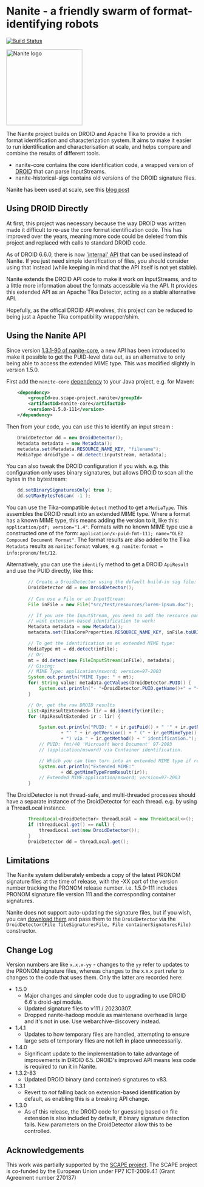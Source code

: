 Nanite - a friendly swarm of format-identifying robots
======================================================

[![Build Status](https://travis-ci.org/openpreserve/nanite.png?branch=master)](https://travis-ci.org/openpreserve/nanite)

<img src="https://github.com/openplanets/nanite/raw/master/docs/nanite_logo.png" alt="Nanite logo" width="200px" />

The Nanite project builds on DROID and Apache Tika to provide a rich format identification and characterization system. It aims to make it easier to run identification and characterisation at scale, and helps compare and combine the results of different tools.

* nanite-core contains the core identification code, a wrapped version of [DROID](https://github.com/digital-preservation/droid) that can parse InputStreams.
* nanite-historical-sigs contains old versions of the DROID signature files.

Nanite has been used at scale, see this [blog post](http://www.openplanetsfoundation.org/blogs/2014-05-28-weekend-nanite)


Using DROID Directly
--------------------

At first, this project was necessary because the way DROID was written made it difficult to re-use the core format identification code.  This has improved over the years, meaning more code could be deleted from this project and replaced with calls to standard DROID code.

As of DROID 6.6.0, there is now ['internal' API](https://github.com/digital-preservation/droid/wiki/How-to-use-DROID-internal-API) that can be used instead of Nanite.  If you just need simple identification of files, you should consider using that instead (while keeping in mind that the API itself is not yet stable).

Nanite extends the DROID API code to make it work on InputStreams, and to a little more information about the formats accessible via the API. It provides this extended API as an Apache Tika Detector, acting as a stable alternative API.

Hopefully, as the offical DROID API evolves, this project can be reduced to being just a Apache Tika compatibility wrapper/shim. 


Using the Nanite API
--------------------

Since version [1.3.1-90 of nanite-core](http://search.maven.org/#artifactdetails|eu.scape-project.nanite|nanite-core|1.3.1-90|jar), a new API has been introduced to make it possible to get the PUID-level data out, as an alternative to only being able to access the extended MIME type. This was modified slightly in version 1.5.0.

First add the ```nanite-core``` [dependency](http://search.maven.org/#artifactdetails|eu.scape-project.nanite|nanite-core|1.5.0-111|jar) to your Java project, e.g. for Maven:

```xml
    <dependency>
        <groupId>eu.scape-project.nanite</groupId>
        <artifactId>nanite-core</artifactId>
        <version>1.5.0-111</version>
    </dependency>
```

Then from your code, you can use this to identify an input stream :

```java
    DroidDetector dd = new DroidDetector();
    Metadata metadata = new Metadata();
    metadata.set(Metadata.RESOURCE_NAME_KEY, "filename");
    MediaType droidType = dd.detect(inputstream, metadata);
```

You can also tweak the DROID configuration if you wish. e.g. this configuration only uses binary signatures, but allows DROID to scan all the bytes in the bytestream:

```java
    dd.setBinarySignaturesOnly( true );
    dd.setMaxBytesToScan( -1 );
```

You can use the Tika-compatible `detect` method to get a `MediaType`. This assembles the DROID result into an extended MIME type.  Where a format has a known MIME type, this means adding the version to it, like this: `application/pdf; version="1.4"`. Formats with no known MIME type use a constructed one of the form: `application/x-puid-fmt-111; name="OLE2 Compound Document Format"`. The format results are also added to the Tika `Metadata` results as `nanite:format` values, e.g. `nanite:format = info:pronom/fmt/12`.

Alternatively, you can use the `identify` method to get a DROID `ApiResult` and use the PUID directly, like this:

```java
        // Create a DroidDetector using the default build-in sig file:
        DroidDetector dd = new DroidDetector();
        
		// Can use a File or an InputStream:
		File inFile = new File("src/test/resources/lorem-ipsum.doc");

		// If you use the InputStream, you need to add the resource name if you
		// want extension-based identification to work:
		Metadata metadata = new Metadata();
		metadata.set(TikaCoreProperties.RESOURCE_NAME_KEY, inFile.toURI().toString());

		// To get the identification as an extended MIME type:
		MediaType mt = dd.detect(inFile);
		// Or:
		mt = dd.detect(new FileInputStream(inFile), metadata);
		// Giving:
		// MIME Type: application/msword; version=97-2003
		System.out.println("MIME Type: " + mt);
		for( String value: metadata.getValues(DroidDetector.PUID)) {
			System.out.println("- "+DroidDetector.PUID.getName()+" = "+ value);
		}

		// Or, get the raw DROID results
		List<ApiResultExtended> lir = dd.identify(inFile);
		for (ApiResultExtended ir : lir) {

			System.out.println("PUID: " + ir.getPuid() + " '" + ir.getName()
					+ "' " + ir.getVersion() + " (" + ir.getMimeType()
					+ ") via " + ir.getMethod() + " identification.");
			// PUID: fmt/40 'Microsoft Word Document' 97-2003
			// (application/msword) via Container identification.

			// Which you can then turn into an extended MIME type if required:
			System.out.println("Extended MIME:"
					+ dd.getMimeTypeFromResult(ir));
			// Extended MIME:application/msword; version=97-2003
		}    
```

The DroidDetector is not thread-safe, and multi-threaded processes should have a separate instance of the DroidDetector for each thread. e.g. by using a ThreadLocal instance.

```java
		ThreadLocal<DroidDetector> threadLocal = new ThreadLocal<>();
		if (threadLocal.get() == null) {
			threadLocal.set(new DroidDetector());
		}
		DroidDetector dd = threadLocal.get();
```

Limitations
-----------

The Nanite system deliberately embeds a copy of the latest PRONOM signature files at the time of release, with the -XX part of the version number tracking the PRONOM release number. i.e. 1.5.0-111 includes PRONOM signature file version 111 and the corresponding container signatures.

Nanite does not support auto-updating the signature files, but if you wish, you can [download them](https://www.nationalarchives.gov.uk/aboutapps/pronom/droid-signature-files.htm) and pass them to the ```DroidDetector``` via the ```DroidDetector(File fileSignaturesFile, File containerSignaturesFile)``` constructor.

Change Log
----------

Version numbers are like `x.x.x-yy` - changes to the `yy` refer to updates to the PRONOM signature files, whereas changes to the x.x.x part refer to changes to the code that uses them. Only the latter are recorded here:

* 1.5.0
    - Major changes and simpler code due to upgrading to use DROID 6.6's droid-api module.
    - Updated signature files to v111 / 20230307.
    - Dropped nanite-hadoop module as maintenane overhead is large and it's not in use. Use webarchive-discovery instead.
* 1.4.1
    - Updates to how temporary files are handled, attempting to ensure large sets of temporary files are not left in place unnecessarily.
* 1.4.0
    - Significant update to the implementation to take advantage of improvements in DROID 6.5. DROID's improved API means less code is required to run it in Nanite.
* 1.3.2-83
    * Updated DROID binary (and container) signatures to v83.
* 1.3.1
    - Revert to *not* falling back on extension-based identification by default, as enabling this is a breaking API change.
* 1.3.0
    - As of this release, the DROID code for guessing based on file extension is also included by default, if binary signature detection fails. New parameters on the DroidDetector allow this to be controlled.

Acknowledgements
----------------

This work was partially supported by the [SCAPE project](http://scape-project.eu/). The SCAPE project is co-funded by the European Union under FP7 ICT-2009.4.1 (Grant Agreement number 270137)
